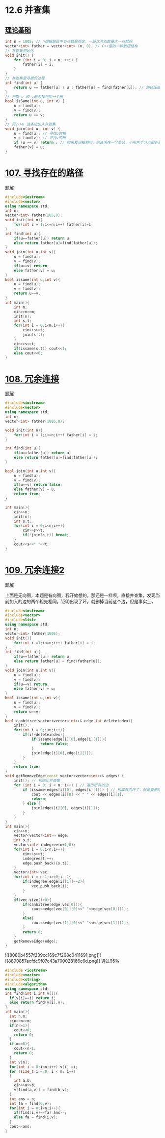 # 12.6 并查集

## [理论基础](https://programmercarl.com/kamacoder/%E5%9B%BE%E8%AE%BA%E5%B9%B6%E6%9F%A5%E9%9B%86%E7%90%86%E8%AE%BA%E5%9F%BA%E7%A1%80.html#%E8%B7%AF%E5%BE%84%E5%8E%8B%E7%BC%A9)

```cpp
int n = 1005; // n根据题目中节点数量而定，一般比节点数量大一点就好
vector<int> father = vector<int> (n, 0); // C++里的一种数组结构
// 并查集初始化
void init() {
    for (int i = 0; i < n; ++i) {
        father[i] = i;
    }
}
// 并查集里寻根的过程
int find(int u) {
    return u == father[u] ? u : father[u] = find(father[u]); // 路径压缩
}
// 判断 u 和 v是否找到同一个根
bool isSame(int u, int v) {
    u = find(u);
    v = find(v);
    return u == v;
}
// 将v->u 这条边加入并查集
void join(int u, int v) {
    u = find(u); // 寻找u的根
    v = find(v); // 寻找v的根
    if (u == v) return ; // 如果发现根相同，则说明在一个集合，不用两个节点相连直接返回
    father[v] = u;
}
```

# [107. 寻找存在的路径](https://kamacoder.com/problempage.php?pid=1179)

[题解](https://programmercarl.com/kamacoder/0107.%E5%AF%BB%E6%89%BE%E5%AD%98%E5%9C%A8%E7%9A%84%E8%B7%AF%E5%BE%84.html#%E6%80%9D%E8%B7%AF)

```cpp
#include<iostream>
#include<vector>
using namespace std;
int n;
vector<int> father(105,0);
void init(int n){
    for(int i = 1;i<=n;i++) father[i]=i;
}
int find(int u){
    if(u==father[u]) return u;
    else return father[u]=find(father[u]);
}
void join(int u,int v){
    u = find(u);
    v = find(v);
    if(u==v) return;
    else father[v] = u;
}
bool issame(int u,int v){
    u = find(u);
    v = find(v);
    return u==v;
}
int main(){
    int m;
    cin>>n>>m;
    init(n);
    int s,t;
    for(int i = 0;i<m;i++){
        cin>>s>>t;
        join(s,t);
    }
    cin>>s>>t;
    if(issame(s,t)) cout<<1;
    else cout<<0;
}
```

# [108. 冗余连接](https://kamacoder.com/problempage.php?pid=1181)

[题解](https://programmercarl.com/kamacoder/0108.%E5%86%97%E4%BD%99%E8%BF%9E%E6%8E%A5.html#%E6%80%9D%E8%B7%AF)

```cpp
#include<iostream>
#include<vector>
using namespace std;
int n;
vector<int> father(1005,0);

void init(int n){
    for(int i = 1;i<=n;i++) father[i] = i;
}

int find(int u){
    if(u==father[u]) return u;
    else return father[u]=find(father[u]);
}

bool join(int u,int v){
    u = find(u);
    v = find(v);
    if(u==v) return false;
    else father[v] = u;
    return true;
}

int main(){
    cin>>n;
    init(n);
    int s,t;
    for(int i = 0;i<n;i++){
        cin>>s>>t;
        if(!join(s,t)) break;
    }
    cout<<s<<" "<<t;
}
```

# [109. 冗余连接2](https://kamacoder.com/problempage.php?pid=1181)

[题解](https://programmercarl.com/kamacoder/0109.%E5%86%97%E4%BD%99%E8%BF%9E%E6%8E%A5II.html#%E6%80%9D%E8%B7%AF)

上面是无向图，本题是有向图，我开始想的，那还是一样呗，直接并查集，发现当前加入的边的两个祖先相同，证明出现了环，就删掉当前这个边，但是事实上，

```cpp
#include<iostream>
#include<vector>
#include<list>
using namespace std;
int n;
vector<int> father(1005);
void init(){
    for(int i =1;i<=n;i++) father[i] = i;
}
int find(int u){
    if(u==father[u]) return u;
    else return father[u] = find(father[u]);
}
void join(int u,int v){
    u = find(u);
    v = find(v);
    if(u==v) return;
    else father[v] = u;
}
bool issame(int u,int v){
    u = find(u);
    v = find(v);
    return u==v;
}
bool canbitree(vector<vector<int>>& edge,int deleteindex){
    init();
    for(int i = 0;i<n;i++){
        if(i!=deleteindex){
            if(issame(edge[i][0],edge[i][1])){
                return false;
            }
            join(edge[i][0],edge[i][1]);
        }
    }
    return true;
}
void getRemoveEdge(const vector<vector<int>>& edges) {
    init(); // 初始化并查集
    for (int i = 0; i < n; i++) { // 遍历所有的边
        if (issame(edges[i][0], edges[i][1])) { // 构成有向环了，就是要删除的边
            cout << edges[i][0] << " " << edges[i][1];
            return;
        } else {
            join(edges[i][0], edges[i][1]);
        }
    }
}
int main(){
    cin>>n;
    vector<vector<int>> edge;
    int s,t;
    vector<int> indegree(n+1,0);
    for(int i = 0;i<n;i++){
        cin>>s>>t;
        indegree[t]++;
        edge.push_back({s,t});
    }
    vector<int> vec;
    for(int i = n-1;i>=0;i--){
        if(indegree[edge[i][1]]==2){
            vec.push_back(i);
        }
    }
    if(vec.size()>0){
        if(canbitree(edge,vec[0])){
            cout<<edge[vec[0]][0]<<" "<<edge[vec[0]][1];
        }
        else{
            cout<<edge[vec[1]][0]<<" "<<edge[vec[1]][1];
        }
        return 0;
    }
    getRemoveEdge(edge);
}
```
![[8080b4557f239cc169c7f208c0411691.png]]![[8890857acfdc9f07c43a700028166c6d.png]]
通过95%

```cpp
#include <iostream>
#include<vector>
#include<string>
#include<algorithm>
using namespace std;
int find(int i,int v[]){
  if(v[i]==i) return i;
  else return find(v[i],v);
}
int main(){
  int n,m;
  cin>>n>>m;
  if(n<=1){
    cout<<0;
    return 0;
  }
  if(m==0){
    cout<<n-1;
    return 0;
  }
  int v[n];
  for(int i = 0;i<n;i++) v[i] =i;
  for (size_t i = 0; i < m; i++)
  {
    int a,b;
    cin>>a>>b;
    v[find(a,v)] = find(b,v);
  }
  int ans = n;
  int fa = find(0,v);
  for(int i = 0;i<n;i++){
    if(find(i,v)==fa) ans--;
    else fa = find(i,v);
  }
  cout<<ans;
}
```